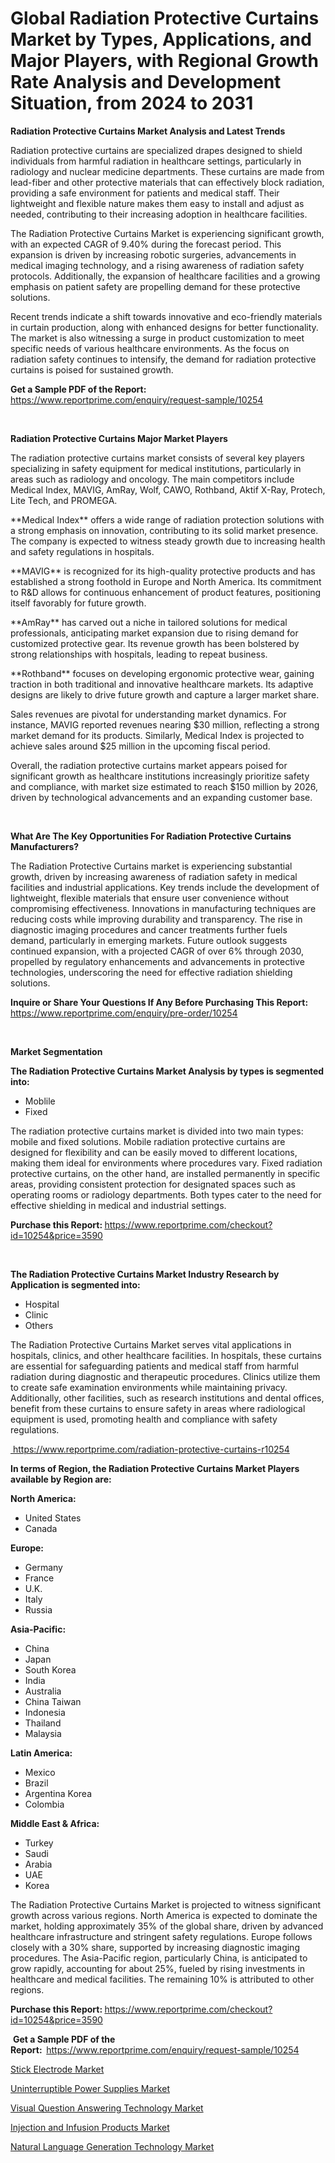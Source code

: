 <p><h1>Global Radiation Protective Curtains Market by Types, Applications, and Major Players, with Regional Growth Rate Analysis and Development Situation, from 2024 to 2031</h1></p><p><strong>Radiation Protective Curtains Market Analysis and Latest Trends</strong></p>
<p><p>Radiation protective curtains are specialized drapes designed to shield individuals from harmful radiation in healthcare settings, particularly in radiology and nuclear medicine departments. These curtains are made from lead-fiber and other protective materials that can effectively block radiation, providing a safe environment for patients and medical staff. Their lightweight and flexible nature makes them easy to install and adjust as needed, contributing to their increasing adoption in healthcare facilities.</p><p>The Radiation Protective Curtains Market is experiencing significant growth, with an expected CAGR of 9.40% during the forecast period. This expansion is driven by increasing robotic surgeries, advancements in medical imaging technology, and a rising awareness of radiation safety protocols. Additionally, the expansion of healthcare facilities and a growing emphasis on patient safety are propelling demand for these protective solutions. </p><p>Recent trends indicate a shift towards innovative and eco-friendly materials in curtain production, along with enhanced designs for better functionality. The market is also witnessing a surge in product customization to meet specific needs of various healthcare environments. As the focus on radiation safety continues to intensify, the demand for radiation protective curtains is poised for sustained growth.</p></p>
<p><strong>Get a Sample PDF of the Report:&nbsp;</strong> <a href="https://www.reportprime.com/enquiry/request-sample/10254?utm_campaign=1121&utm_medium=2&utm_source=Github&utm_content=ia&utm_term=28112024&utm_id=radiation-protective-curtains">https://www.reportprime.com/enquiry/request-sample/10254</a></p>
<p>&nbsp;</p>
<p><strong>Radiation Protective Curtains Major Market Players</strong></p>
<p><p>The radiation protective curtains market consists of several key players specializing in safety equipment for medical institutions, particularly in areas such as radiology and oncology. The main competitors include Medical Index, MAVIG, AmRay, Wolf, CAWO, Rothband, Aktif X-Ray, Protech, Lite Tech, and PROMEGA.</p><p>**Medical Index** offers a wide range of radiation protection solutions with a strong emphasis on innovation, contributing to its solid market presence. The company is expected to witness steady growth due to increasing health and safety regulations in hospitals.</p><p>**MAVIG** is recognized for its high-quality protective products and has established a strong foothold in Europe and North America. Its commitment to R&D allows for continuous enhancement of product features, positioning itself favorably for future growth.</p><p>**AmRay** has carved out a niche in tailored solutions for medical professionals, anticipating market expansion due to rising demand for customized protective gear. Its revenue growth has been bolstered by strong relationships with hospitals, leading to repeat business.</p><p>**Rothband** focuses on developing ergonomic protective wear, gaining traction in both traditional and innovative healthcare markets. Its adaptive designs are likely to drive future growth and capture a larger market share.</p><p>Sales revenues are pivotal for understanding market dynamics. For instance, MAVIG reported revenues nearing $30 million, reflecting a strong market demand for its products. Similarly, Medical Index is projected to achieve sales around $25 million in the upcoming fiscal period.</p><p>Overall, the radiation protective curtains market appears poised for significant growth as healthcare institutions increasingly prioritize safety and compliance, with market size estimated to reach $150 million by 2026, driven by technological advancements and an expanding customer base.</p></p>
<p>&nbsp;</p>
<p><strong>What Are The Key Opportunities For Radiation Protective Curtains Manufacturers?</strong></p>
<p><p>The Radiation Protective Curtains market is experiencing substantial growth, driven by increasing awareness of radiation safety in medical facilities and industrial applications. Key trends include the development of lightweight, flexible materials that ensure user convenience without compromising effectiveness. Innovations in manufacturing techniques are reducing costs while improving durability and transparency. The rise in diagnostic imaging procedures and cancer treatments further fuels demand, particularly in emerging markets. Future outlook suggests continued expansion, with a projected CAGR of over 6% through 2030, propelled by regulatory enhancements and advancements in protective technologies, underscoring the need for effective radiation shielding solutions.</p></p>
<p><strong>Inquire or Share Your Questions If Any Before Purchasing This Report:</strong> <a href="https://www.reportprime.com/enquiry/pre-order/10254?utm_campaign=1121&utm_medium=2&utm_source=Github&utm_content=ia&utm_term=28112024&utm_id=radiation-protective-curtains">https://www.reportprime.com/enquiry/pre-order/10254</a></p>
<p>&nbsp;</p>
<p><strong>Market Segmentation</strong></p>
<p><strong>The Radiation Protective Curtains Market Analysis by types is segmented into:</strong></p>
<p><ul><li>Moblile</li><li>Fixed</li></ul></p>
<p><p>The radiation protective curtains market is divided into two main types: mobile and fixed solutions. Mobile radiation protective curtains are designed for flexibility and can be easily moved to different locations, making them ideal for environments where procedures vary. Fixed radiation protective curtains, on the other hand, are installed permanently in specific areas, providing consistent protection for designated spaces such as operating rooms or radiology departments. Both types cater to the need for effective shielding in medical and industrial settings.</p></p>
<p><strong>Purchase this Report:&nbsp;</strong><a href="https://www.reportprime.com/checkout?id=10254&price=3590&utm_campaign=1121&utm_medium=2&utm_source=Github&utm_content=ia&utm_term=28112024&utm_id=radiation-protective-curtains">https://www.reportprime.com/checkout?id=10254&price=3590</a></p>
<p>&nbsp;</p>
<p><strong>The Radiation Protective Curtains Market Industry Research by Application is segmented into:</strong></p>
<p><ul><li>Hospital</li><li>Clinic</li><li>Others</li></ul></p>
<p><p>The Radiation Protective Curtains Market serves vital applications in hospitals, clinics, and other healthcare facilities. In hospitals, these curtains are essential for safeguarding patients and medical staff from harmful radiation during diagnostic and therapeutic procedures. Clinics utilize them to create safe examination environments while maintaining privacy. Additionally, other facilities, such as research institutions and dental offices, benefit from these curtains to ensure safety in areas where radiological equipment is used, promoting health and compliance with safety regulations.</p></p>
<p><a href="https://www.reportprime.com/radiation-protective-curtains-r10254?utm_campaign=1121&utm_medium=2&utm_source=Github&utm_content=ia&utm_term=28112024&utm_id=radiation-protective-curtains">&nbsp;https://www.reportprime.com/radiation-protective-curtains-r10254</a></p>
<p><strong>In terms of Region, the Radiation Protective Curtains Market Players available by Region are:</strong></p>
<p>
    <p> <strong> North America: </strong>
        <ul>
            <li>United States</li>
            <li>Canada</li>
        </ul>
        </p> 
    <p> <strong> Europe: </strong>
        <ul>
            <li>Germany</li>
            <li>France</li>
            <li>U.K.</li>
            <li>Italy</li>
            <li>Russia</li>
        </ul>
        </p> 
    <p> <strong> Asia-Pacific: </strong>
        <ul>
            <li>China</li>
            <li>Japan</li>
            <li>South Korea</li>
            <li>India</li>
            <li>Australia</li>
            <li>China Taiwan</li>
            <li>Indonesia</li>
            <li>Thailand</li>
            <li>Malaysia</li>
        </ul>
        </p> 
    <p> <strong> Latin America: </strong>
        <ul>
            <li>Mexico</li>
            <li>Brazil</li>
            <li>Argentina Korea</li>
            <li>Colombia</li>
        </ul>
        </p> 
    <p> <strong> Middle East & Africa: </strong>
        <ul>
            <li>Turkey</li>
            <li>Saudi</li>
            <li>Arabia</li>
            <li>UAE</li>
            <li>Korea</li>
        </ul>
    </p>
    </p>
<p><p>The Radiation Protective Curtains Market is projected to witness significant growth across various regions. North America is expected to dominate the market, holding approximately 35% of the global share, driven by advanced healthcare infrastructure and stringent safety regulations. Europe follows closely with a 30% share, supported by increasing diagnostic imaging procedures. The Asia-Pacific region, particularly China, is anticipated to grow rapidly, accounting for about 25%, fueled by rising investments in healthcare and medical facilities. The remaining 10% is attributed to other regions.</p></p>
<p><strong>Purchase this Report: </strong><a href="https://www.reportprime.com/checkout?id=10254&price=3590&utm_campaign=1121&utm_medium=2&utm_source=Github&utm_content=ia&utm_term=28112024&utm_id=radiation-protective-curtains">https://www.reportprime.com/checkout?id=10254&price=3590</a></p>
<p>&nbsp;<strong>Get a Sample PDF of the Report:&nbsp;&nbsp;</strong><a href="https://www.reportprime.com/enquiry/request-sample/10254?utm_campaign=1121&utm_medium=2&utm_source=Github&utm_content=ia&utm_term=28112024&utm_id=radiation-protective-curtains">https://www.reportprime.com/enquiry/request-sample/10254</a></p>
<p><strong></strong></p>
<p><p><a href="https://www.linkedin.com/pulse/global-stick-electrode-market-trends-forecasts-strategic-vfdae?utm_campaign=1121&utm_medium=2&utm_source=Github&utm_content=ia&utm_term=28112024&utm_id=radiation-protective-curtains">Stick Electrode Market</a></p><p><a href="https://www.linkedin.com/pulse/market-dynamics-trends-in-depth-look-uninterruptible-power-9k5ff?utm_campaign=1121&utm_medium=2&utm_source=Github&utm_content=ia&utm_term=28112024&utm_id=radiation-protective-curtains">Uninterruptible Power Supplies Market</a></p><p><a href="https://issuu.com/reportprime-2/docs/visual-question-answering-technolog_4c64ca3d8f8f26?utm_campaign=1121&utm_medium=2&utm_source=Github&utm_content=ia&utm_term=28112024&utm_id=radiation-protective-curtains">Visual Question Answering Technology Market</a></p><p><a href="https://github.com/guneycigdem35/Market-Research-Report-List-5/blob/main/injection-and-infusion-products-market.md?utm_campaign=1121&utm_medium=2&utm_source=Github&utm_content=ia&utm_term=28112024&utm_id=radiation-protective-curtains">Injection and Infusion Products Market</a></p><p><a href="https://issuu.com/reportprime-2/docs/natural-language-generation-technol_92b92a5e61d91f?utm_campaign=1121&utm_medium=2&utm_source=Github&utm_content=ia&utm_term=28112024&utm_id=radiation-protective-curtains">Natural Language Generation Technology Market</a></p></p>